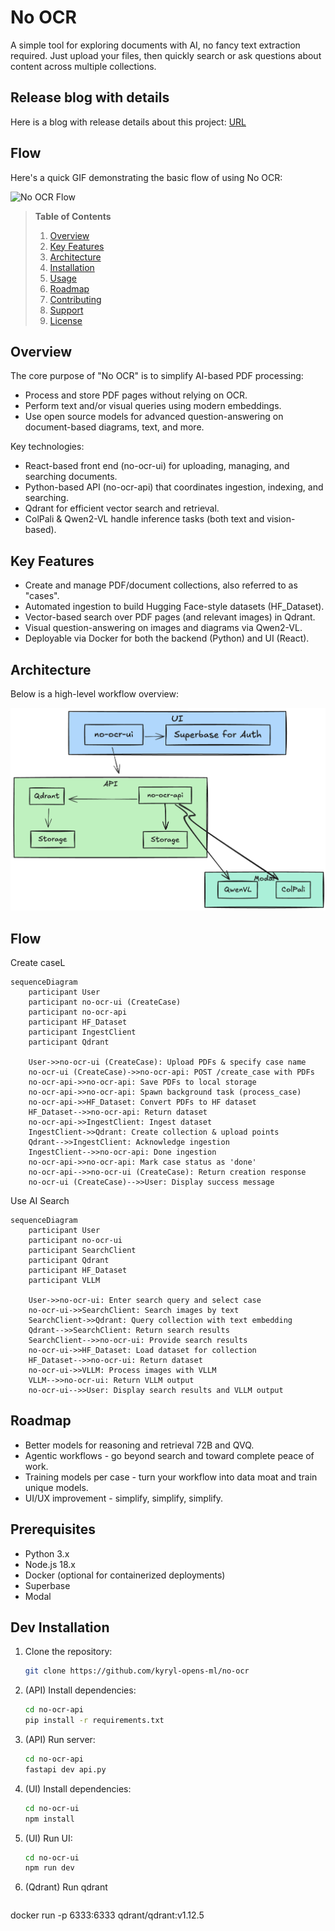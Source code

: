 # No OCR

A simple tool for exploring documents with AI, no fancy text extraction required. Just upload your files, then quickly search or ask questions about content across multiple collections.

## Release blog with details 

Here is a blog with release details about this project: [URL]()

## Flow

Here's a quick GIF demonstrating the basic flow of using No OCR:

![No OCR Flow](./docs/flow.gif)



> **Table of Contents**
> 1. [Overview](#overview)  
> 2. [Key Features](#key-features)  
> 3. [Architecture](#architecture)  
> 4. [Installation](#installation)  
> 5. [Usage](#usage)  
> 6. [Roadmap](#roadmap)  
> 7. [Contributing](#contributing)  
> 8. [Support](#support)  
> 9. [License](#license)

## Overview

The core purpose of "No OCR" is to simplify AI-based PDF processing:
- Process and store PDF pages without relying on OCR.  
- Perform text and/or visual queries using modern embeddings.  
- Use open source models for advanced question-answering on document-based diagrams, text, and more.

Key technologies:
- React-based front end (no-ocr-ui) for uploading, managing, and searching documents.  
- Python-based API (no-ocr-api) that coordinates ingestion, indexing, and searching.  
- Qdrant for efficient vector search and retrieval.  
- ColPali & Qwen2-VL handle inference tasks (both text and vision-based).  

## Key Features

- Create and manage PDF/document collections, also referred to as "cases".  
- Automated ingestion to build Hugging Face-style datasets (HF_Dataset).  
- Vector-based search over PDF pages (and relevant images) in Qdrant.  
- Visual question-answering on images and diagrams via Qwen2-VL.  
- Deployable via Docker for both the backend (Python) and UI (React).

## Architecture

Below is a high-level workflow overview:

![Architecture](./docs/architecture.png)

## Flow

Create caseL

```mermaid
sequenceDiagram
    participant User
    participant no-ocr-ui (CreateCase)
    participant no-ocr-api
    participant HF_Dataset
    participant IngestClient
    participant Qdrant

    User->>no-ocr-ui (CreateCase): Upload PDFs & specify case name
    no-ocr-ui (CreateCase)->>no-ocr-api: POST /create_case with PDFs
    no-ocr-api->>no-ocr-api: Save PDFs to local storage
    no-ocr-api->>no-ocr-api: Spawn background task (process_case)
    no-ocr-api->>HF_Dataset: Convert PDFs to HF dataset
    HF_Dataset-->>no-ocr-api: Return dataset
    no-ocr-api->>IngestClient: Ingest dataset
    IngestClient->>Qdrant: Create collection & upload points
    Qdrant-->>IngestClient: Acknowledge ingestion
    IngestClient-->>no-ocr-api: Done ingestion
    no-ocr-api->>no-ocr-api: Mark case status as 'done'
    no-ocr-api-->>no-ocr-ui (CreateCase): Return creation response
    no-ocr-ui (CreateCase)-->>User: Display success message
```

Use AI Search

```mermaid
sequenceDiagram
    participant User
    participant no-ocr-ui
    participant SearchClient
    participant Qdrant
    participant HF_Dataset
    participant VLLM

    User->>no-ocr-ui: Enter search query and select case
    no-ocr-ui->>SearchClient: Search images by text
    SearchClient->>Qdrant: Query collection with text embedding
    Qdrant-->>SearchClient: Return search results
    SearchClient-->>no-ocr-ui: Provide search results
    no-ocr-ui->>HF_Dataset: Load dataset for collection
    HF_Dataset-->>no-ocr-ui: Return dataset
    no-ocr-ui->>VLLM: Process images with VLLM
    VLLM-->>no-ocr-ui: Return VLLM output
    no-ocr-ui-->>User: Display search results and VLLM output
```

## Roadmap 

- Better models for reasoning and retrieval 72B and QVQ.
- Agentic workflows - go beyond search and toward complete peace of work.
- Training models per case - turn your workflow into data moat and train unique models.
- UI/UX improvement - simplify, simplify, simplify.


## Prerequisites
- Python 3.x
- Node.js 18.x
- Docker (optional for containerized deployments)
- Superbase 
- Modal 

## Dev Installation

1. Clone the repository:
   ```bash
   git clone https://github.com/kyryl-opens-ml/no-ocr
   ```

2. (API) Install dependencies:
   ```bash
   cd no-ocr-api
   pip install -r requirements.txt
   ```

2. (API) Run server:
   ```bash
   cd no-ocr-api
   fastapi dev api.py
   ```

4. (UI) Install dependencies:
   ```bash
   cd no-ocr-ui
   npm install
   ```
4. (UI) Run UI:
   ```bash
   cd no-ocr-ui
   npm run dev
   ```
5. (Qdrant) Run qdrant
   ```bash
  docker run -p 6333:6333 qdrant/qdrant:v1.12.5
   ```